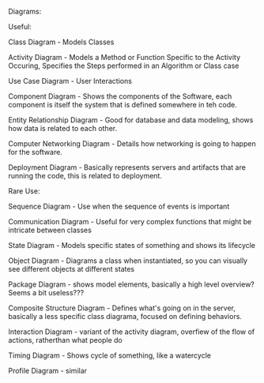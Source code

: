 



Diagrams:


Useful:

Class Diagram - Models Classes

Activity Diagram - Models a Method or Function Specific to the Activity Occuring, Specifies the Steps performed in an Algorithm or Class case 

Use Case Diagram - User Interactions

Component Diagram - Shows the components of the Software, each component is itself the system that is defined somewhere in teh code.

Entity Relationship Diagram - Good for database and data modeling, shows how data is related to each other.

Computer Networking Diagram - Details how networking is going to happen for the software.

Deployment Diagram - Basically represents servers and artifacts that are running the code, this is related to deployment.





Rare Use:

Sequence Diagram - Use when the sequence of events is important

Communication Diagram - Useful for very complex functions that might be intricate between classes

State Diagram - Models specific states of something and shows its lifecycle

Object Diagram - Diagrams a class when instantiated, so you can visually see different objects at different states

Package Diagram - shows model elements, basically a high level overview? Seems a bit useless???

Composite Structure Diagram - Defines what's going on in the server, basically a less specific class diagrama, focused on defining behaviors.

Interaction Diagram - variant of the activity diagram, overfiew of the flow of actions, ratherthan what people do 

Timing Diagram - Shows cycle of something, like a watercycle

Profile Diagram - similar 

